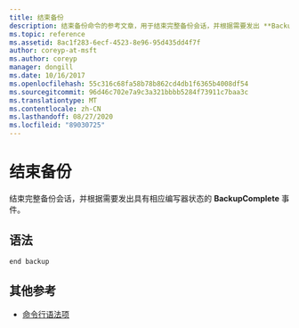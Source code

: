 ```yaml
---
title: 结束备份
description: 结束备份命令的参考文章，用于结束完整备份会话，并根据需要发出 **BackupComplete** 事件和相应的编写器状态。
ms.topic: reference
ms.assetid: 8ac1f283-6ecf-4523-8e96-95d435dd4f7f
author: coreyp-at-msft
ms.author: coreyp
manager: dongill
ms.date: 10/16/2017
ms.openlocfilehash: 55c316c68fa58b78b862cd4db1f6365b4008df54
ms.sourcegitcommit: 96d46c702e7a9c3a321bbbb5284f73911c7baa3c
ms.translationtype: MT
ms.contentlocale: zh-CN
ms.lasthandoff: 08/27/2020
ms.locfileid: "89030725"
---
```

# <a name="end-backup"></a>结束备份

结束完整备份会话，并根据需要发出具有相应编写器状态的 **BackupComplete** 事件。

## <a name="syntax"></a>语法

```
end backup
```

## <a name="additional-references"></a>其他参考

- [命令行语法项](command-line-syntax-key.md)
